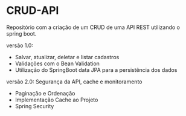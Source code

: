 # CRUD-API
Repositório com a criação de um CRUD de uma API REST utilizando o spring boot.  

versão 1.0:
- Salvar, atualizar, deletar e listar cadastros  
- Validações com o Bean Validation  
- Utilização do SpringBoot data JPA para a persistência dos dados  

versão 2.0: Segurança da API, cache e monitoramento  
- Paginação e Ordenação  
- Implementação Cache ao Projeto    
- Spring Security   

